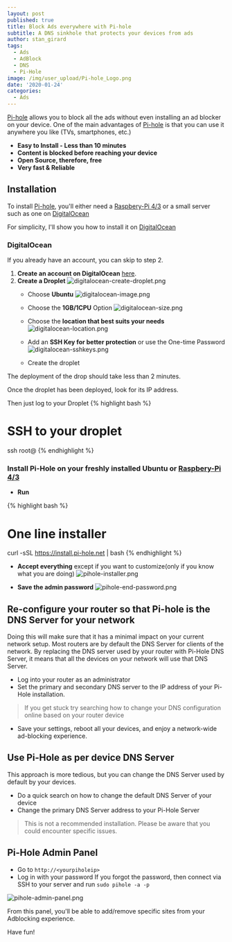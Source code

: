 ```yaml
---
layout: post
published: true
title: Block Ads everywhere with Pi-hole
subtitle: A DNS sinkhole that protects your devices from ads
author: stan_girard
tags:
  - Ads
  - AdBlock
  - DNS
  - Pi-Hole
image: /img/user_upload/Pi-hole_Logo.png
date: '2020-01-24'
categories:
  - Ads
---
```

[Pi-hole](https://pi-hole.net/) allows you to block all the ads without even installing an ad blocker on your device. 
One of the main advantages of [Pi-hole](https://pi-hole.net/) is that you can use it anywhere you like (TVs, smartphones, etc.)

- **Easy to Install - Less than 10 minutes**
- **Content is blocked before reaching your device**
- **Open Source, therefore, free**
- **Very fast & Reliable**

## Installation

To install [Pi-hole](https://pi-hole.net/), you'll either need a [Raspbery-Pi 4/3](https://amzn.to/38InYI1) or a small server such as one on [DigitalOcean](https://m.do.co/c/f9dca2b1ecc8)

For simplicity, I'll show you how to install it on [DigitalOcean](https://m.do.co/c/f9dca2b1ecc8)

### DigitalOcean

If you already have an account, you can skip to step 2.

1. **Create an account on DigitalOcean** [here](https://m.do.co/c/f9dca2b1ecc8).
2. **Create a Droplet**
![digitalocean-create-droplet.png]({{site.baseurl}}/img/user_upload/digitalocean-create-droplet.png)
    - Choose **Ubuntu**
![digitalocean-image.png]({{site.baseurl}}/img/user_upload/digitalocean-image.png)

    - Choose the **1GB/1CPU** Option
![digitalocean-size.png]({{site.baseurl}}/img/user_upload/digitalocean-size.png)

    - Choose the **location that best suits your needs**
![digitalocean-location.png]({{site.baseurl}}/img/user_upload/digitalocean-location.png)
    - Add an **SSH Key for better protection** or use the One-time Password
![digitalocean-sshkeys.png]({{site.baseurl}}/img/user_upload/digitalocean-sshkeys.png)
    - Create the droplet
    
The deployment of the drop should take less than 2 minutes.

Once the droplet has been deployed, look for its IP address.

Then just log to your Droplet
{% highlight bash %}
# SSH to your droplet
ssh root@<ipaddress>
{% endhighlight %}
  
### Install Pi-Hole on your freshly installed Ubuntu or [Raspbery-Pi 4/3](https://amzn.to/38InYI1)
  

- **Run**

{% highlight bash %}
# One line installer
 curl -sSL https://install.pi-hole.net | bash
{% endhighlight %}
  

  
- **Accept everything** except if you want to customize(only if you know what you are doing)
![pihole-installer.png]({{site.baseurl}}/img/user_upload/pihole-installer.png)
  
- **Save the admin password**
  ![pihole-end-password.png]({{site.baseurl}}/img/user_upload/pihole-end-password.png)

  


## Re-configure your router so that Pi-hole is the DNS Server for your network
  
Doing this will make sure that it has a minimal impact on your current network setup. Most routers are by default the DNS Server for clients of the network. By replacing the DNS server used by your router with Pi-Hole DNS Server, it means that all the devices on your network will use that DNS Server.
  
- Log into your router as an administrator
- Set the primary and secondary DNS server to the IP address of your Pi-Hole installation.
> If you get stuck try searching how to change your DNS configuration online based on your router device
- Save your settings, reboot all your devices, and enjoy a network-wide ad-blocking experience.


## Use Pi-Hole as per device DNS Server
  
This approach is more tedious, but you can change the DNS Server used by default by your devices.
- Do a quick search on how to change the default DNS Server of your device
- Change the primary DNS Server address to your Pi-Hole Server

> This is not a recommended installation. Please be aware that you could encounter specific issues.

  
## **Pi-Hole Admin Panel**
  
  - Go to `http://<yourpiholeip>`
  - Log in with your password
  If you forgot the password, then connect via SSH to your server and run `sudo pihole -a -p`
  
  
![pihole-admin-panel.png]({{site.baseurl}}/img/user_upload/pihole-admin-panel.png)


From this panel, you'll be able to add/remove specific sites from your Adblocking experience.

Have fun!
